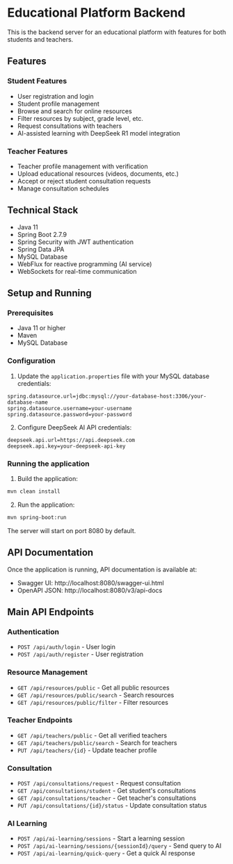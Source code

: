 # Educational Platform Backend

This is the backend server for an educational platform with features for both students and teachers.

## Features

### Student Features
- User registration and login
- Student profile management
- Browse and search for online resources
- Filter resources by subject, grade level, etc.
- Request consultations with teachers
- AI-assisted learning with DeepSeek R1 model integration

### Teacher Features
- Teacher profile management with verification
- Upload educational resources (videos, documents, etc.)
- Accept or reject student consultation requests
- Manage consultation schedules

## Technical Stack

- Java 11
- Spring Boot 2.7.9
- Spring Security with JWT authentication
- Spring Data JPA
- MySQL Database
- WebFlux for reactive programming (AI service)
- WebSockets for real-time communication

## Setup and Running

### Prerequisites
- Java 11 or higher
- Maven
- MySQL Database

### Configuration

1. Update the `application.properties` file with your MySQL database credentials:
```properties
spring.datasource.url=jdbc:mysql://your-database-host:3306/your-database-name
spring.datasource.username=your-username
spring.datasource.password=your-password
```

2. Configure DeepSeek AI API credentials:
```properties
deepseek.api.url=https://api.deepseek.com
deepseek.api.key=your-deepseek-api-key
```

### Running the application

1. Build the application:
```bash
mvn clean install
```

2. Run the application:
```bash
mvn spring-boot:run
```

The server will start on port 8080 by default.

## API Documentation

Once the application is running, API documentation is available at:
- Swagger UI: http://localhost:8080/swagger-ui.html
- OpenAPI JSON: http://localhost:8080/v3/api-docs

## Main API Endpoints

### Authentication
- `POST /api/auth/login` - User login
- `POST /api/auth/register` - User registration

### Resource Management
- `GET /api/resources/public` - Get all public resources
- `GET /api/resources/public/search` - Search resources
- `GET /api/resources/public/filter` - Filter resources

### Teacher Endpoints
- `GET /api/teachers/public` - Get all verified teachers
- `GET /api/teachers/public/search` - Search for teachers
- `PUT /api/teachers/{id}` - Update teacher profile

### Consultation
- `POST /api/consultations/request` - Request consultation
- `GET /api/consultations/student` - Get student's consultations
- `GET /api/consultations/teacher` - Get teacher's consultations
- `PUT /api/consultations/{id}/status` - Update consultation status

### AI Learning
- `POST /api/ai-learning/sessions` - Start a learning session
- `POST /api/ai-learning/sessions/{sessionId}/query` - Send query to AI
- `POST /api/ai-learning/quick-query` - Get a quick AI response 